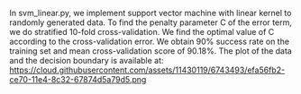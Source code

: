 In svm_linear.py, we implement support vector machine with linear kernel to randomly generated data.
To find the penalty parameter C of the error term, we do stratified 10-fold cross-validation.
We find the optimal value of C according to the cross-validation error. We obtain 90% 
success rate on the training set and mean cross-validation score of 90.18%.   The plot of 
the data and the decision boundary is available at:
https://cloud.githubusercontent.com/assets/11430119/6743493/efa56fb2-ce70-11e4-8c32-67874d5a79d5.png
